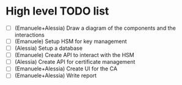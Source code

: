 # High level TODO list
- [ ] (Emanuele+Alessia) Draw a diagram of the components and the interactions
- [ ] (Emanuele) Setup HSM for key management
- [ ] (Alessia) Setup a database
- [ ] (Emanuele) Create API to interact with the HSM
- [ ] (Alessia) Create API for certificate management
- [ ] (Emanuele+Alessia) Create UI for the CA
- [ ] (Emanuele+Alessia) Write report